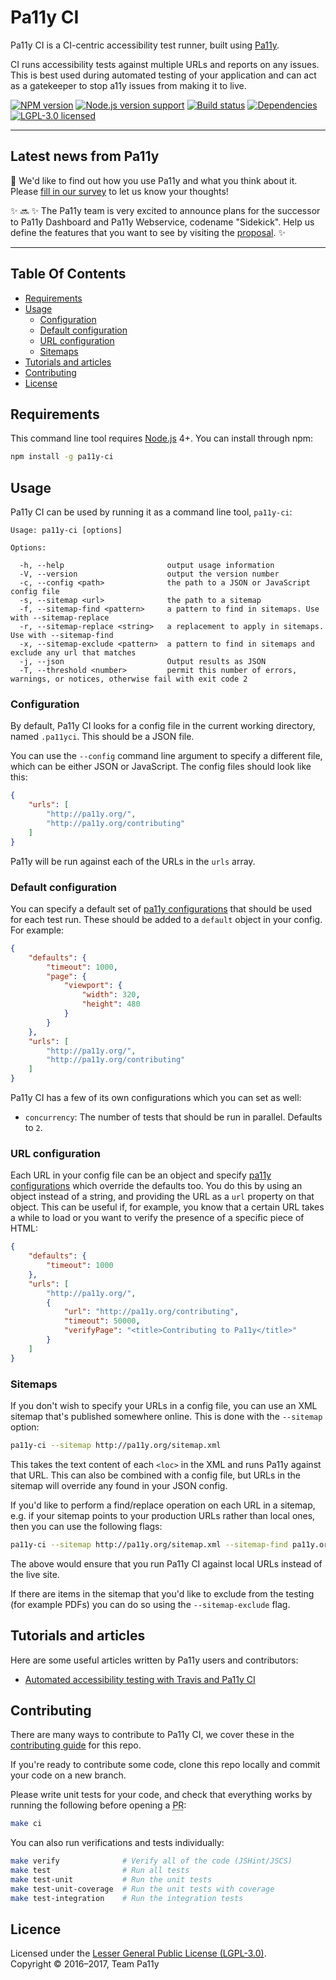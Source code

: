 
# Pa11y CI

Pa11y CI is a CI-centric accessibility test runner, built using [Pa11y].

CI runs accessibility tests against multiple URLs and reports on any issues. This is best used during automated testing of your application and can act as a gatekeeper to stop a11y issues from making it to live.

[![NPM version][shield-npm]][info-npm]
[![Node.js version support][shield-node]][info-node]
[![Build status][shield-build]][info-build]
[![Dependencies][shield-dependencies]][info-dependencies]
[![LGPL-3.0 licensed][shield-license]][info-license]

---

## Latest news from Pa11y

💭 We'd like to find out how you use Pa11y and what you think about it. Please [fill in our survey][survey] to let us know your thoughts!

✨ 🔜 ✨ The Pa11y team is very excited to announce plans for the successor to Pa11y Dashboard and Pa11y Webservice, codename "Sidekick". Help us define the features that you want to see by visiting the [proposal][sidekick-proposal]. ✨  

---

## Table Of Contents

- [Requirements](#requirements)
- [Usage](#usage)
  - [Configuration](#configuration)
  - [Default configuration](#default-configuration)
  - [URL configuration](#url-configuration)
  - [Sitemaps](#sitemaps)
- [Tutorials and articles](#tutorials-and-articles)  
- [Contributing](#contributing)
- [License](#license)


## Requirements

This command line tool requires [Node.js] 4+. You can install through npm:

```sh
npm install -g pa11y-ci
```


## Usage

Pa11y CI can be used by running it as a command line tool, `pa11y-ci`:

```
Usage: pa11y-ci [options]

Options:

  -h, --help                       output usage information
  -V, --version                    output the version number
  -c, --config <path>              the path to a JSON or JavaScript config file
  -s, --sitemap <url>              the path to a sitemap
  -f, --sitemap-find <pattern>     a pattern to find in sitemaps. Use with --sitemap-replace
  -r, --sitemap-replace <string>   a replacement to apply in sitemaps. Use with --sitemap-find
  -x, --sitemap-exclude <pattern>  a pattern to find in sitemaps and exclude any url that matches
  -j, --json                       Output results as JSON
  -T, --threshold <number>         permit this number of errors, warnings, or notices, otherwise fail with exit code 2
```

### Configuration

By default, Pa11y CI looks for a config file in the current working directory, named `.pa11yci`. This should be a JSON file.

You can use the `--config` command line argument to specify a different file, which can be either JSON or JavaScript. The config files should look like this:

```json
{
    "urls": [
        "http://pa11y.org/",
        "http://pa11y.org/contributing"
    ]
}
```

Pa11y will be run against each of the URLs in the `urls` array.

### Default configuration

You can specify a default set of [pa11y configurations] that should be used for each test run. These should be added to a `default` object in your config. For example:

```json
{
    "defaults": {
        "timeout": 1000,
        "page": {
            "viewport": {
                "width": 320,
                "height": 480
            }
        }
    },
    "urls": [
        "http://pa11y.org/",
        "http://pa11y.org/contributing"
    ]
}
```

Pa11y CI has a few of its own configurations which you can set as well:

  - `concurrency`: The number of tests that should be run in parallel. Defaults to `2`.

### URL configuration

Each URL in your config file can be an object and specify [pa11y configurations] which override the defaults too. You do this by using an object instead of a string, and providing the URL as a `url` property on that object. This can be useful if, for example, you know that a certain URL takes a while to load or you want to verify the presence of a specific piece of HTML:

```json
{
    "defaults": {
        "timeout": 1000
    },
    "urls": [
        "http://pa11y.org/",
        {
            "url": "http://pa11y.org/contributing",
            "timeout": 50000,
            "verifyPage": "<title>Contributing to Pa11y</title>"
        }
    ]
}
```

### Sitemaps

If you don't wish to specify your URLs in a config file, you can use an XML sitemap that's published somewhere online. This is done with the `--sitemap` option:

```sh
pa11y-ci --sitemap http://pa11y.org/sitemap.xml
```

This takes the text content of each `<loc>` in the XML and runs Pa11y against that URL. This can also be combined with a config file, but URLs in the sitemap will override any found in your JSON config.

If you'd like to perform a find/replace operation on each URL in a sitemap, e.g. if your sitemap points to your production URLs rather than local ones, then you can use the following flags:

```sh
pa11y-ci --sitemap http://pa11y.org/sitemap.xml --sitemap-find pa11y.org --sitemap-replace localhost
```

The above would ensure that you run Pa11y CI against local URLs instead of the live site.

If there are items in the sitemap that you'd like to exclude from the testing (for example PDFs) you can do so using the `--sitemap-exclude` flag.


## Tutorials and articles

Here are some useful articles written by Pa11y users and contributors:

- [Automated accessibility testing with Travis and Pa11y CI](http://cruft.io/posts/automated-accessibility-testing-node-travis-ci-pa11y/)


## Contributing

There are many ways to contribute to Pa11y CI, we cover these in the [contributing guide](CONTRIBUTING.md) for this repo.

If you're ready to contribute some code, clone this repo locally and commit your code on a new branch.

Please write unit tests for your code, and check that everything works by running the following before opening a <abbr title="pull request">PR</abbr>:

```sh
make ci
```

You can also run verifications and tests individually:

```sh
make verify              # Verify all of the code (JSHint/JSCS)
make test                # Run all tests
make test-unit           # Run the unit tests
make test-unit-coverage  # Run the unit tests with coverage
make test-integration    # Run the integration tests
```


## Licence

Licensed under the [Lesser General Public License (LGPL-3.0)](LICENSE).<br/>
Copyright &copy; 2016–2017, Team Pa11y



[issues]: https://github.com/pa11y/ci/issues
[node.js]: https://nodejs.org/
[pa11y]: https://github.com/pa11y/pa11y
[pa11y configurations]: https://github.com/pa11y/pa11y#configuration
[sidekick-proposal]: https://github.com/pa11y/sidekick/blob/master/PROPOSAL.md
[survey]: https://goo.gl/forms/AiMDJR2IuaqX4iD03
[twitter]: https://twitter.com/pa11yorg

[info-dependencies]: https://gemnasium.com/pa11y/ci
[info-license]: LICENSE
[info-node]: package.json
[info-npm]: https://www.npmjs.com/package/pa11y-ci
[info-build]: https://travis-ci.org/pa11y/ci
[shield-dependencies]: https://img.shields.io/gemnasium/pa11y/ci.svg
[shield-license]: https://img.shields.io/badge/license-LGPL%203.0-blue.svg
[shield-node]: https://img.shields.io/badge/node.js%20support-4–6-brightgreen.svg
[shield-npm]: https://img.shields.io/npm/v/pa11y-ci.svg
[shield-build]: https://img.shields.io/travis/pa11y/ci/master.svg
